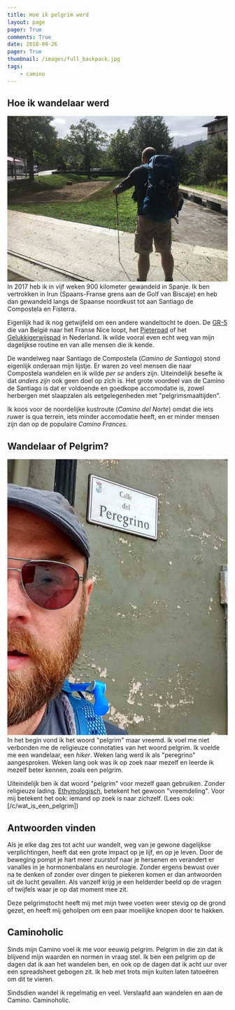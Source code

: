 ```yaml
---
title: Hoe ik pelgrim werd
layout: page
pager: True
comments: True
date: 2018-09-26
pager: True
thumbnail: /images/full_backpack.jpg
tags:
    - camino
---
```


## Hoe ik wandelaar werd

![Camino del Norte](/images/full_backpack.jpg "Philippe begint aan zijn wandeltocht met een volle rugzak")
In 2017 heb ik in vijf weken 900 kilometer gewandeld in Spanje. Ik ben vertrokken in Irun (Spaans-Franse grens aan de Golf van Biscaje) en heb dan gewandeld langs de Spaanse noordkust tot aan Santiago de Compostela en Fisterra.

Eigenlijk had ik nog getwijfeld om een andere wandeltocht te doen. De [GR-5](https://en.wikipedia.org/wiki/GR_5) die van België naar het Franse Nice loopt, het [Pieterpad](http://www.pieterpad.nl/) of het [Gelukkigerwijspad](http://www.gelukkigerwijspad.nl/) in Nederland. Ik wilde vooral even echt weg van mijn dagelijkse routine en van alle mensen die ik kende. 

De wandelweg naar Santiago de Compostela (*Camino de Santiago*) stond eigenlijk onderaan mijn lijstje. Er waren zo veel mensen die naar Compostela wandelen en ik wilde *per se* anders zijn. Uiteindelijk besefte ik dat *anders zijn* ook geen doel op zich is. Het grote voordeel van de Camino de Santiago is dat er voldoende en goedkope accomodatie is, zowel herbergen met slaapzalen als eetgelegenheden met "pelgrimsmaaltijden".
 
 
Ik koos voor de noordelijke kustroute (*Camino del Norte*) omdat die iets ruwer is qua terrein, iets minder accomodatie heeft, en er minder mensen zijn dan op de populaire *Camino Frances*.

## Wandelaar of Pelgrim?

![Camino del Norte](/images/calle_del_peregrino.jpg "Philippe aan de Calle del Peregrino in Soto del Barco")
In het begin vond ik het woord "pelgrim" maar vreemd. Ik voel me niet verbonden me de religieuze connotaties van het woord pelgrim. Ik voelde me een wandelaar, een *hiker*. Weken lang werd ik als "peregrino" aangesproken. Weken lang ook was ik op zoek naar mezelf en leerde ik mezelf beter kennen, zoals een pelgrim.

Uiteindelijk ben ik dat woord "pelgrim" voor mezelf gaan gebruiken. Zonder religieuze lading. [Ethymologisch](https://en.wiktionary.org/wiki/pilgrim), betekent het gewoon "vreemdeling". Voor mij betekent het ook: iemand op zoek is naar zichzelf. (Lees ook: [/c/wat_is_een_pelgrim])

## Antwoorden vinden

Als je elke dag zes tot acht uur wandelt, weg van je gewone dagelijkse verplichtingen, heeft dat een grote impact op je lijf, en op je leven. Door de beweging pompt je hart meer zuurstof naar je hersenen en verandert er vanalles in je hormonenbalans en neurologie. Zonder ergens bewust over na te denken of zonder over dingen te piekeren komen er dan antwoorden uit de lucht gevallen. Als vanzelf krijg je een helderder beeld op de vragen of twijfels waar je op dat moment mee zit.

Deze pelgrimstocht heeft mij met mijn twee voeten weer stevig op de grond gezet, en heeft mij geholpen om een paar moeilijke knopen door te hakken. 

## Caminoholic

Sinds mijn Camino voel ik me voor eeuwig pelgrim. Pelgrim in die zin dat ik blijvend mijn waarden en normen in vraag stel. 
Ik ben een pelgrim op de dagen dat ik aan het wandelen ben, en ook op de dagen dat ik acht uur over een spreadsheet gebogen zit. Ik heb met trots mijn kuiten laten tatoeëren om dit te vieren.

Sindsdien wandel ik regelmatig en veel. Verslaafd aan wandelen en aan de Camino. Caminoholic.
